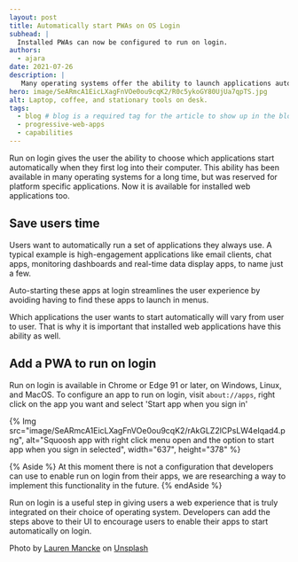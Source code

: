 ```yaml
---
layout: post
title: Automatically start PWAs on OS Login
subhead: |
  Installed PWAs can now be configured to run on login.
authors:
  - ajara
date: 2021-07-26
description: |
   Many operating systems offer the ability to launch applications automatically when the user logs in. This ability is now available for installed web applications.
hero: image/SeARmcA1EicLXagFnVOe0ou9cqK2/R0c5ykoGY80UjUa7qpTS.jpg
alt: Laptop, coffee, and stationary tools on desk.
tags:
  - blog # blog is a required tag for the article to show up in the blog.
  - progressive-web-apps
  - capabilities
---
```

Run on login gives the user the ability to choose which applications start
automatically when they first log into their computer. This ability has been
available in many operating systems for a long time, but was reserved for
platform specific applications. Now it is available for installed web applications too.

## Save users time

Users want to automatically run a set of applications they always use. A
typical example is high-engagement applications like email clients, chat apps,
monitoring dashboards and real-time data display apps, to name just a few.

Auto-starting these apps at login streamlines the user experience by avoiding
having to find these apps to launch in menus.

Which applications the user wants to start automatically will vary from user
to user. That is why it is important that installed web applications have this
ability as well.

## Add a PWA to run on login

Run on login is available in Chrome or Edge 91 or later, on Windows, Linux,
and MacOS. To configure an app to run on login, visit `about://apps`, right
click on the app you want and select 'Start app when you sign in'

{% Img src="image/SeARmcA1EicLXagFnVOe0ou9cqK2/rAkGLZ2lCPsLW4eIqad4.png",
alt="Squoosh app with right click menu open and the option to start app when
you sign in selected", width="637", height="378" %}

{% Aside %}
At this moment there is not a configuration that developers can use to enable
run on login from their apps, we are researching a way to implement this
functionality in the future.
{% endAside %}

Run on login is a useful step in giving users a web experience that is truly
integrated on their choice of operating system. Developers can add the steps
above to their UI to encourage users to enable their apps to start
automatically on login.

Photo by [Lauren Mancke](https://unsplash.com/@laurenmancke) on
[Unsplash](https://unsplash.com/)
